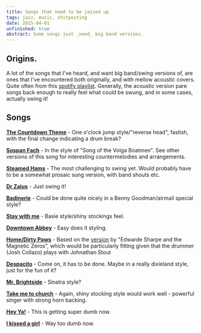```yaml
---
title: Songs that need to be jazzed up
tags: jazz, music, shitposting
date: 2015-04-01
unfinished: true
abstract: Some songs just _need_ big band versions.
---
```


## Origins. 

A lot of the songs that I've heard, and want big band/swing versions of, are ones that I've encountered both originally, and with mellow acoustic covers. Quite often from this [spotify playlist](https://open.spotify.com/user/spotify/playlist/37i9dQZF1DWXmlLSKkfdAk?si=6bZepwGnRcecdgIOWq3G1A). Generally, the acoustic version pare songs back enough to really feel what could be swung, and in some cases, actually swing it! 

## Songs

**[The Countdown Theme](https://www.youtube.com/watch?v=e32kaa9TzeE)** - One o'clock jump style/"reverse head", fastish, with the final change indicating a drum break?

**[Sospan Fach](https://www.youtube.com/watch?v=0_aM4Ar73j0)** - In the style of "Song of the Volga Boatmen". See other versions of this song for interesting countermelodies and arrangements.

**[Steamed Hams](https://www.youtube.com/watch?v=bUNBpeUHKXQ)** - The most challenging to swing yet. Would probably have to be a somewhat prosaic sung version, with band shouts etc. 

**[Dr Zaius](https://www.youtube.com/watch?v=3-YEw1ExL8c)** - Just swing it!

**[Badinerie](https://www.youtube.com/watch?v=4ufehp7gULA)** - Could be done quite nicely in a Benny Goodman/airmail special style?  

**[Stay with me](https://www.youtube.com/watch?v=pB-5XG-DbAA)** - Basie style/shiny stockings feel. 

**[Downtown Abbey](https://www.youtube.com/watch?v=2NbnQZrK8xA)** - Easy does it styling. 

**[Home/Dirty Paws](https://www.youtube.com/watch?v=pgPSSgP6zzA)** - Based on the [version](https://www.youtube.com/watch?v=DHEOF_rcND8) by "Edwarde Sharpe and the Magnetic Zeros", which would be particularly fitting given that the drummer (Josh Collazo) plays with Johnathan Stout

**[Despacito](https://www.youtube.com/watch?v=kJQP7kiw5Fk)** - Come on, it has to be done. Maybe in a really dixieland style, just for the fun of it?

**[Mr. Brightside](https://www.youtube.com/watch?v=gGdGFtwCNBE)** - Sinatra style? 

**[Take me to church](https://www.youtube.com/watch?v=PVjiKRfKpPI)** - Again, shiny stocking style would work well - powerful singer with strong horn backing.

**[Hey Ya!](https://www.youtube.com/watch?v=PWgvGjAhvIw)** - This is getting super dumb now.

**[I kissed a girl](https://www.youtube.com/watch?v=tAp9BKosZXs)** - Way too dumb now. 
